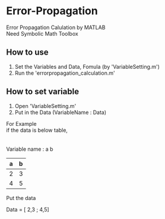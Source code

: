 # Error-Propagation
Error Propagation Calulation by MATLAB <br>
Need Symbolic Math Toolbox

## How to use

1. Set the Variables and Data, Fomula (by 'VariableSetting.m')
2. Run the 'errorpropagation_calculation.m'

## How to set variable

1. Open 'VariableSetting.m'
2. Put in the Data (VariableName : Data) <br>

For Example <br>
if the data is below table, <br> <br>
  <br>Variable name : a b<br>

| a | b |
| --- | --- |
| 2 | 3 |
| 4 | 5 |

Put the data <br>

Data = [ 2,3 ; 4,5]
